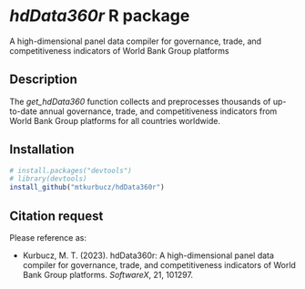 # *hdData360r* R package
A high-dimensional panel data compiler for governance, trade, and competitiveness indicators of World Bank Group platforms

## Description
The *get_hdData360* function collects and preprocesses thousands of up-to-date annual governance, trade, and competitiveness indicators from World Bank Group platforms for all countries worldwide.

## Installation
```R
# install.packages("devtools")
# library(devtools)
install_github("mtkurbucz/hdData360r")
```

## Citation request
Please reference as:
<ul>
  <li>Kurbucz, M. T. (2023). hdData360r: A high-dimensional panel data compiler for governance, trade, and competitiveness indicators of World Bank Group platforms. <i>SoftwareX</i>, 21, 101297.</li>
</ul>

